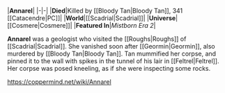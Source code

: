 |**Annarel**|
|-|-|
|**Died**|Killed by [[Bloody Tan\|Bloody Tan]], 341 [[Catacendre\|PC]]|
|**World**|[[Scadrial\|Scadrial]]|
|**Universe**|[[Cosmere\|Cosmere]]|
|**Featured In**|*Mistborn Era 2*|

**Annarel** was a geologist who visited the [[Roughs\|Roughs]] of [[Scadrial\|Scadrial]].
She vanished soon after [[Geormin\|Geormin]], also murdered by [[Bloody Tan\|Bloody Tan]]. Tan mummified her corpse, and pinned it to the wall with spikes in the tunnel of his lair in [[Feltrel\|Feltrel]]. Her corpse was posed kneeling, as if she were inspecting some rocks.



https://coppermind.net/wiki/Annarel